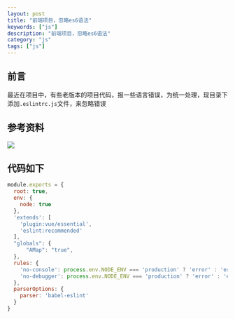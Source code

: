 ```yaml
---
layout: post
title: "前端项目，忽略es6语法"
keywords: ["js"]
description: "前端项目，忽略es6语法"
category: "js"
tags: ["js"]
---
```

## 前言
最近在项目中，有些老版本的项目代码，报一些语言错误，为统一处理，现目录下添加`.eslintrc.js`文件，来忽略错误 

## 参考资料
![](https://blog.csdn.net/weixin_43222302/article/details/104760922)

## 代码如下
```js
module.exports = {
  root: true,
  env: {
    node: true
  },
  'extends': [
    'plugin:vue/essential',
    'eslint:recommended'
  ],
  "globals": {
      "AMap": "true",
  },
  rules: {
    'no-console': process.env.NODE_ENV === 'production' ? 'error' : 'error', //old process.env.NODE_ENV === 'production' ? 'error' : 'off'
    'no-debugger': process.env.NODE_ENV === 'production' ? 'error' : 'error' //old process.env.NODE_ENV === 'production' ? 'error' : 'off'
  },
  parserOptions: {
    parser: 'babel-eslint'
  }
}
```